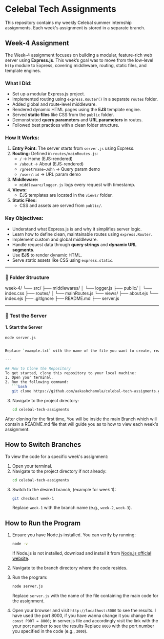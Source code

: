 # Celebal Tech Assignments

This repository contains my weekly Celebal summer internship assignments. 
Each week's assignment is stored in a separate branch.

## Week-4 Assignment

The Week-4 assignment focuses on building a modular, feature-rich web server using **Express.js**. This week’s goal was to move from the low-level `http` module to Express, covering middleware, routing, static files, and template engines.

### What I Did:
- Set up a modular Express.js project.
- Implemented routing using `express.Router()` in a separate `routes` folder.
- Added global and route-level middleware.
- Rendered dynamic HTML pages using the **EJS** template engine.
- Served **static files** like CSS from the `public` folder.
- Demonstrated **query parameters** and **URL parameters** in routes.
- Followed best practices with a clean folder structure.

### How It Works:
1. **Entry Point:** The server starts from `server.js` using Express.
2. **Routing:** Defined in `routes/mainRoutes.js`:
   - `/` → Home (EJS-rendered)
   - `/about` → About (EJS-rendered)
   - `/greet?name=John` → Query param demo
   - `/user/:id` → URL param demo
3. **Middleware:**
   - `middleware/logger.js` logs every request with timestamp.
4. **Views:**
   - EJS templates are located in the `views/` folder.
5. **Static Files:**
   - CSS and assets are served from `public/`.

### Key Objectives:
- Understand what Express.js is and why it simplifies server logic.
- Learn how to define clean, maintainable routes using `express.Router`.
- Implement custom and global middleware.
- Handle request data through **query strings** and **dynamic URL segments**.
- Use **EJS** to render dynamic HTML.
- Serve static assets like CSS using `express.static`.

---

### 🧪 Folder Structure

week-4/
   └── src/
      ├── middlewares/
      │   └── logger.js
      ├── public/
      │   └── index.css
      ├── routes/
      │   └── mainRoutes.js
      └── views/
         ├── about.ejs
         └── index.ejs
   ├── .gitIgnore
   ├── README.md
   ├── server.js

---

### 🧪 Test the Server

#### 1. Start the Server
```bash
node server.js


Replace `example.txt` with the name of the file you want to create, read, or delete.

---

## How to Clone the Repository
To get started, clone this repository to your local machine:
1. Open your terminal.
2. Run the following command:
   ```bash
   git clone https://github.com/aakashchamola/celebal-tech-assigments.git
   ```

3. Navigate to the project directory:
   ```bash
   cd celebal-tech-assigments
   ```
After cloning for the first time, You will be inside the main Branch which will contain a README.md file that will guide you as to how to view each week's assignment.

## How to Switch Branches
To view the code for a specific week's assignment:
1. Open your terminal.
2. Navigate to the project directory if not already:
   ```bash
   cd celebal-tech-assigments
   ```
3. Switch to the desired branch, (example for week 1):
   ```bash
   git checkout week-1
   ```
   Replace `week-1` with the branch name (e.g., `week-2`, `week-3`).

## How to Run the Program
1. Ensure you have Node.js installed. You can verify by running:
   ```bash
   node -v
   ```
   If Node.js is not installed, download and install it from [Node.js official website](https://nodejs.org/).

2. Navigate to the branch directory where the code resides.

3. Run the program:
   ```bash
   node server.js
   ```
   Replace `server.js` with the name of the file containing the main code for the assignment.

4. Open your browser and visit `http://localhost:8000` to see the results. 
I have used the port 8000, if you have wanna change it you change the 
``` const PORT = 8000;``` in  server.js file and accordingly visit the link with the your port number to see the results
Replace `8000` with the port number you specified in the code (e.g., `3000`).